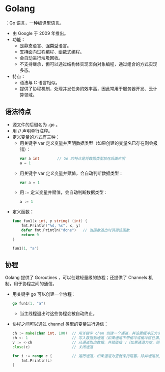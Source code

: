 # Golang

：Go 语言，一种编译型语言。
- 由 Google 于 2009 年推出。
- 功能：
  - 是静态语言、强类型语言。
  - 支持面向过程编程、函数式编程。
  - 会自动进行垃圾回收。
  - 不支持继承，但可以通过结构体实现面向对象编程，通过组合的方式实现多态。
- 特点：
  - 语法与 C 语言相似。
  - 提供了协程机制，处理并发任务的效率高，因此常用于服务器开发、云计算领域。

## 语法特点

- 源文件的后缀名为 .go 。
- 用 // 声明单行注释。
- 定义变量的方式有三种：
  - 用关键字 var 定义变量并声明数据类型（如果创建的变量名已存在则会报错）：
    ```go
    var a int        // Go 的特点是将数据类型放在后面声明
    a = 1
    ```
  - 用关键字 var 定义变量并赋值，会自动判断数据类型：
    ```go
    var a = 1
    ```
  - 用 := 定义变量并赋值，会自动判断数据类型：
    ```go
    a := 1
    ```
- 定义函数：
    ```go
    func fun1(x int, y string) (int) {
        fmt.Println("%d, %s", x, y)
        defer fmt.Println("done")   // 当函数退出时调用该函数
        return 0
    }

    fun1(1, "a")
    ```

## 协程

Golang 提供了 Goroutines ，可以创建轻量级的协程；还提供了 Channels 机制，用于协程之间的通信。

- 用关键字 go 可以创建一个协程：
    ```go
    go fun1(1, "a")
    ```
  - 当主线程退出时这些协程会被自动终止。

- 协程之间可以通过 channel 类型的变量进行通信：
    ```go
    ch := make(chan int, 100)  // 用关键字 chan 创建一个通道，并设置缓冲区大小为 100
    ch <- 1                    // 写入数据到通道（如果通道不带缓冲或缓冲区已满，则会陷入阻塞）
    v := <-ch                  // 从通道取出数据，并赋值给 v（如果通道为空，则会陷入阻塞）
    close(c)                   // 关闭通道

    for i := range c {         // 遍历通道，如果通道为空就保持阻塞，除非通道被关闭
        fmt.Println(i)
    }
    ```
